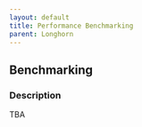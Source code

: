 ```yaml
---
layout: default
title: Performance Benchmarking
parent: Longhorn
---
```


## Benchmarking

### Description

TBA 

